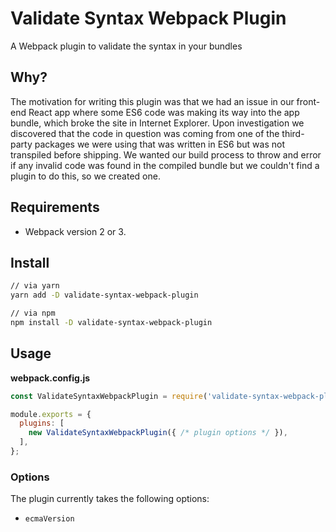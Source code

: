 # Validate Syntax Webpack Plugin

A Webpack plugin to validate the syntax in your bundles

## Why?

The motivation for writing this plugin was that we had an issue in our front-end
React app where some ES6 code was making its way into the app bundle, which
broke the site in Internet Explorer. Upon investigation we discovered that the
code in question was coming from one of the third-party packages we were using
that was written in ES6 but was not transpiled before shipping. We wanted our
build process to throw and error if any invalid code was found in the compiled
bundle but we couldn't find a plugin to do this, so we created one.

## Requirements

- Webpack version 2 or 3.

## Install

```sh
// via yarn
yarn add -D validate-syntax-webpack-plugin

// via npm
npm install -D validate-syntax-webpack-plugin
```

## Usage

**webpack.config.js**

```js
const ValidateSyntaxWebpackPlugin = require('validate-syntax-webpack-plugin');

module.exports = {
  plugins: [
    new ValidateSyntaxWebpackPlugin({ /* plugin options */ }),
  ],
};
```

### Options

The plugin currently takes the following options:

- `ecmaVersion`
